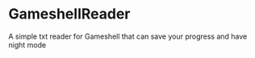 # GameshellReader
A simple txt reader for Gameshell that can save your progress and have night mode
